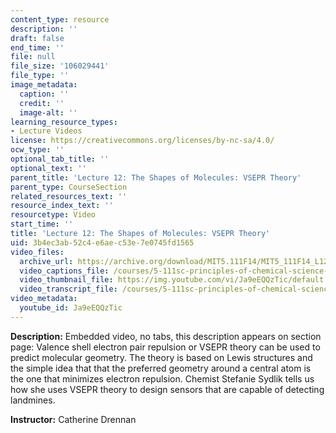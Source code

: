 ```yaml
---
content_type: resource
description: ''
draft: false
end_time: ''
file: null
file_size: '106029441'
file_type: ''
image_metadata:
  caption: ''
  credit: ''
  image-alt: ''
learning_resource_types:
- Lecture Videos
license: https://creativecommons.org/licenses/by-nc-sa/4.0/
ocw_type: ''
optional_tab_title: ''
optional_text: ''
parent_title: 'Lecture 12: The Shapes of Molecules: VSEPR Theory'
parent_type: CourseSection
related_resources_text: ''
resource_index_text: ''
resourcetype: Video
start_time: ''
title: 'Lecture 12: The Shapes of Molecules: VSEPR Theory'
uid: 3b4ec3ab-52c4-e6ae-c53e-7e0745fd1565
video_files:
  archive_url: https://archive.org/download/MIT5.111F14/MIT5_111F14_L12_300k.mp4
  video_captions_file: /courses/5-111sc-principles-of-chemical-science-fall-2014/9ca5153a3de253e3a80eb57e7751bc53_Ja9eEQQzTic.vtt
  video_thumbnail_file: https://img.youtube.com/vi/Ja9eEQQzTic/default.jpg
  video_transcript_file: /courses/5-111sc-principles-of-chemical-science-fall-2014/9e5ad892bfddaca32ebadb598c5daeff_Ja9eEQQzTic.pdf
video_metadata:
  youtube_id: Ja9eEQQzTic
---
```

**Description:** Embedded video, no tabs, this description appears on section page: Valence shell electron pair repulsion or VSEPR theory can be used to predict molecular geometry. The theory is based on Lewis structures and the simple idea that that the preferred geometry around a central atom is the one that minimizes electron repulsion. Chemist Stefanie Sydlik tells us how she uses VSEPR theory to design sensors that are capable of detecting landmines.

**Instructor:** Catherine Drennan